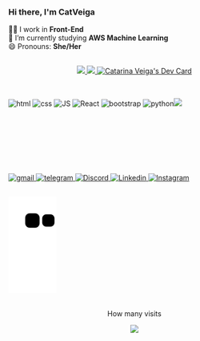 ### Hi there, I'm CatVeiga

 🐱‍💻 I work in **Front-End**<br>
 🌱 I’m currently studying **AWS Machine Learning**<br>
 😄 Pronouns: **She/Her**<br>
 
##
<div align="center">
  <a href="https://github.com/CatVeiga">
    <img height="160em"  src="https://github-readme-stats.vercel.app/api?username=CatVeiga&count_private=true&show_icons=true&theme=radical&border_radius=10" />
    <img height="160em"  src="https://github-readme-stats.vercel.app/api/top-langs/?username=CatVeiga&layout=compact&theme=radical&border_radius=10"/> 
    <a href="https://app.daily.dev/Katveiga"><img src="https://api.daily.dev/devcards/efb5792a12c9496b81e880771ee8ee85.png?r=4uy" width="200" alt="Catarina Veiga's Dev Card"/></a>
</div>

##
<div style="display: inline-block" align="center"><br>
  <img align="center" alt="html" height="30" width="40" src="https://cdn.jsdelivr.net/gh/devicons/devicon/icons/html5/html5-plain-wordmark.svg"/>
  <img align="center" alt="css" height="30" width="40" src="https://cdn.jsdelivr.net/gh/devicons/devicon/icons/css3/css3-plain-wordmark.svg" />
  <img align="center" alt="JS" height="30" width="40" src="https://cdn.jsdelivr.net/gh/devicons/devicon/icons/javascript/javascript-original.svg" />
  <img align="center" alt="React" height="30" width="40" src="https://cdn.jsdelivr.net/gh/devicons/devicon/icons/react/react-original-wordmark.svg" />
  <img align="center" alt="bootstrap" height="30" width="40" src="https://cdn.jsdelivr.net/gh/devicons/devicon/icons/bootstrap/bootstrap-plain-wordmark.svg" />
  <img align="center" alt="python" height="30" width="40" src="https://cdn.jsdelivr.net/gh/devicons/devicon/icons/python/python-original.svg"/>
  <img align="right" height="150" src="https://cdn.discordapp.com/attachments/812277548313477120/910521184876109854/giphy.gif" />
</div>
<br>
<div style="display: inline-block" align="center">
  <a href="mailto:cveigaplay@gmail.com" target="_blank">
    <img src="https://img.shields.io/badge/Gmail-D14836?style=for-the-badge&logo=gmail&logoColor=white" alt="gmail" />
  </a>  
   <a href="https://t.me/CatVeiga" target="_blank">
    <img src="https://img.shields.io/badge/Telegram-2CA5E0?style=for-the-badge&logo=telegram&logoColor=white" alt="telegram" />
  </a> 
   <a href="https://discordapp.com/channels/@me/382587829156315136" target="_blank">
    <img src="https://img.shields.io/badge/Discord-7289DA?style=for-the-badge&logo=discord&logoColor=white" alt="Discord" />
  </a> 
   <a href="https://www.linkedin.com/in/ana-catarina/" target="_blank">
    <img src="https://img.shields.io/badge/LinkedIn-0077B5?style=for-the-badge&logo=linkedin&logoColor=white" alt="Linkedin" />
  </a> 
   <a href="https://www.instagram.com/tech_girl_anah/" target="_blank">
    <img src="https://img.shields.io/badge/Instagram-E4405F?style=for-the-badge&logo=instagram&logoColor=white" alt="Instagram" />
  </a>      
</div>

##
 
  ![Snake animation](https://github.com/CatVeiga/CatVeiga/blob/output/github-contribution-grid-snake.svg)
 
##
 
 <p align="center"> How many visits </p>
<p align="center"><img alingn="center" src="https://profile-counter.glitch.me/CatVeiga/count.svg" /></p>
